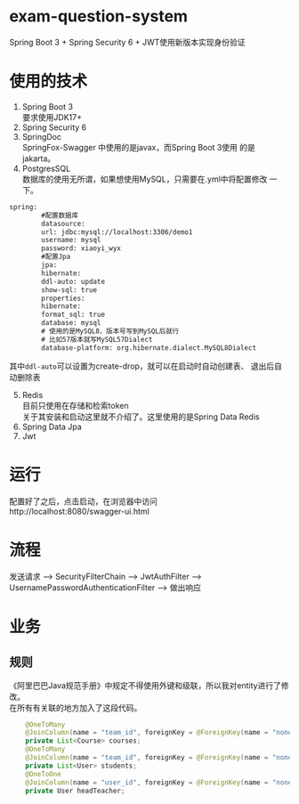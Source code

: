 # exam-question-system

Spring Boot 3 + Spring Security 6 + JWT使用新版本实现身份验证

# 使用的技术

1. Spring Boot 3   
   要求使用JDK17+
2. Spring Security 6
3. SpringDoc  
   SpringFox-Swagger 中使用的是javax，而Spring Boot 3使用
   的是 jakarta。
4. PostgresSQL  
   数据库的使用无所谓，如果想使用MySQL，只需要在.yml中将配置修改
   一下。

```xml
spring:
        #配置数据库
        datasource:
        url: jdbc:mysql://localhost:3306/demo1
        username: mysql
        password: xiaoyi_wyx
        #配置Jpa
        jpa:
        hibernate:
        ddl-auto: update
        show-sql: true
        properties:
        hibernate:
        format_sql: true
        database: mysql
        # 使用的是MySQL8，版本号写到MySQL后就行
        # 比如57版本就写MySQL57Dialect
        database-platform: org.hibernate.dialect.MySQL8Dialect
```

其中`ddl-auto`可以设置为create-drop，就可以在启动时自动创建表、
退出后自动删除表

5. Redis  
   目前只使用在存储和检索token  
   关于其安装和启动这里就不介绍了。这里使用的是Spring Data Redis
6. Spring Data Jpa
7. Jwt

# 运行

配置好了之后，点击启动，在浏览器中访问  
http://localhost:8080/swagger-ui.html

# 流程

发送请求 ——> SecurityFilterChain ——> JwtAuthFilter ——>
UsernamePasswordAuthenticationFilter ——> 做出响应  

# 业务

## 规则
《阿里巴巴Java规范手册》中规定不得使用外键和级联，所以我对entity进行了修改。  
在所有有关联的地方加入了这段代码。
```java
	@OneToMany
	@JoinColumn(name = "team_id", foreignKey = @ForeignKey(name = "none", value = ConstraintMode.NO_CONSTRAINT))
	private List<Course> courses;
	@OneToMany
	@JoinColumn(name = "team_id", foreignKey = @ForeignKey(name = "none", value = ConstraintMode.NO_CONSTRAINT))
	private List<User> students;
	@OneToOne
	@JoinColumn(name = "user_id", foreignKey = @ForeignKey(name = "none", value = ConstraintMode.NO_CONSTRAINT))
	private User headTeacher;
```
